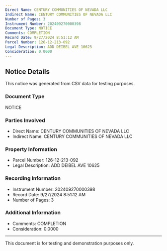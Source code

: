 ```yaml
---
Direct Name: CENTURY COMMUNITIES OF NEVADA LLC
Indirect Name: CENTURY COMMUNITIES OF NEVADA LLC
Number of Pages: 3
Instrument Number: 202409270000398
Document Type: NOTICE
Comments: COMPLETION
Record Date: 9/27/2024 8:51:12 AM
Parcel Number: 126-12-213-092
Legal Description: ADD DEIBEL AVE 10625
Consideration: 0.0000
---
```


## Notice Details

This notice was generated from CSV data for testing purposes.

### Document Type
NOTICE

### Parties Involved
- Direct Name: CENTURY COMMUNITIES OF NEVADA LLC
- Indirect Name: CENTURY COMMUNITIES OF NEVADA LLC

### Property Information
- Parcel Number: 126-12-213-092
- Legal Description: ADD DEIBEL AVE 10625

### Recording Information
- Instrument Number: 202409270000398
- Record Date: 9/27/2024 8:51:12 AM
- Number of Pages: 3

### Additional Information
- Comments: COMPLETION
- Consideration: 0.0000

---

This document is for testing and demonstration purposes only.
